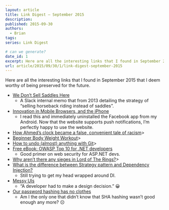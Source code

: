```yaml
---
layout: article
title: Link Digest — September 2015
description: 
published: 2015-09-30
authors:
  - Brian
tags: 
series: Link Digest

# can we generate?
date_id: 1
excerpt: Here are all the interesting links that I found in September 2015 that I deem worthy of being preserved for the future.
url: article/2015/09/30/1/link-digest-september-2015
---
```

Here are all the interesting links that I found in September 2015 that I deem worthy of being preserved for the future.

- [We Don’t Sell Saddles Here](https://medium.com/@stewart/we-dont-sell-saddles-here-4c59524d650d)
  - A Slack internal memo that from 2013 detailing the strategy of “selling horseback riding instead of saddles”.
- [Innovation in Mobile Browsers, and the iPhone](http://www.broken-links.com/2015/09/14/innovation-in-mobile-browsers-and-the-iphone/)
  - I read this and immediately uninstalled the Facebook app from my Android. Now that the website supports push notifications, I’m perfectly happy to use the website.
- [How Ahmed’s clock became a false, convenient tale of racism](http://nypost.com/2015/09/19/how-ahmeds-clock-became-a-false-convenient-tale-of-racism/)>
- [Beginner Body Weight Workout](http://www.nerdfitness.com/blog/2009/12/09/beginner-body-weight-workout-burn-fat-build-muscle/)>
- [How to undo (almost) anything with Git](https://github.com/blog/2019-how-to-undo-almost-anything-with-git)>
- [Free eBook: OWASP Top 10 for .NET developers](http://www.troyhunt.com/2011/12/free-ebook-owasp-top-10-for-net.html)
  - Good primer on web security for ASP.NET devs.
- [Why aren’t there any sieges in Lord of The Rings?](https://scifi.stackexchange.com/questions/103487/why-arent-there-any-sieges-in-lord-of-the-rings)>
- [What is the difference between Strategy pattern and Dependency Injection?](https://stackoverflow.com/questions/4176520/what-is-the-difference-between-strategy-pattern-and-dependency-injection)
  - Still trying to get my head wrapped around DI.
- [Messy UIs](http://degradingdisgracefully.com/messy-uis/)
  - “A developer had to make a design decision.” 😀
- [Our password hashing has no clothes](http://www.troyhunt.com/2012/06/our-password-hashing-has-no-clothes.html)
  - Am I the only one that didn’t know that SHA hashing wasn’t good enough any more? ☹️